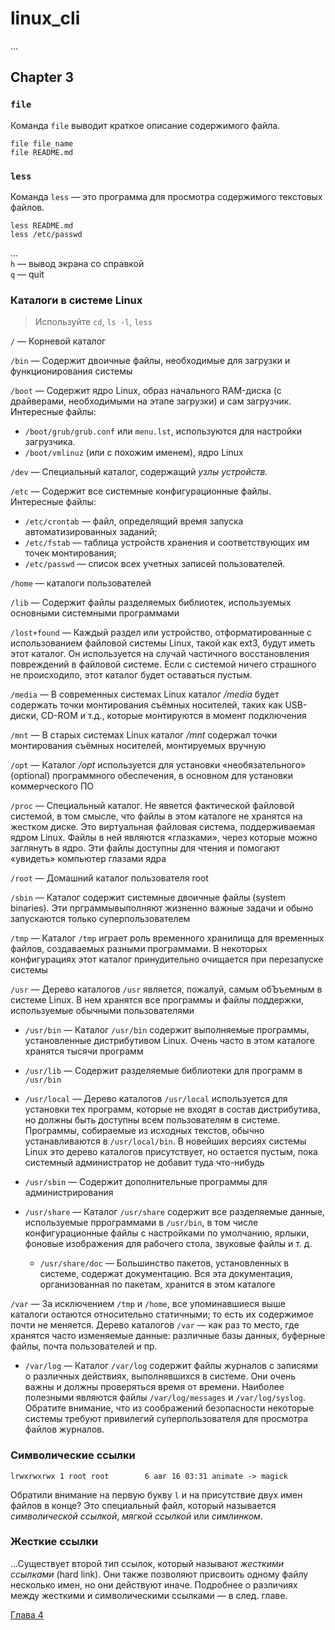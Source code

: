 # linux_cli

...

## Chapter 3

### `file`

Команда `file` выводит краткое описание содержимого файла.

```
file file_name
file README.md
```

### `less`

Команда `less` — это программа для просмотра содержимого текстовых файлов.

```
less README.md
less /etc/passwd
```

...  
`h` — вывод экрана со справкой  
`q` — quit


### Каталоги в системе Linux

> Используйте `cd`, `ls -l`, `less`

`/` — Корневой каталог

`/bin` — Содержит двоичные файлы, необходимые для загрузки и функционирования системы

`/boot` — Содержит ядро Linux, образ начального RAM-диска (с драйверами, необходимыми на этапе загрузки) и сам загрузчик.  
Интересные файлы:
- `/boot/grub/grub.conf` или `menu.lst`, используются для настройки загрузчика.  
- `/boot/vmlinuz` (или с похожим именем), ядро Linux

`/dev` — Специальный каталог, содержащий _узлы устройств._

`/etc` — Содержит все системные конфигурационные файлы.  
Интересные файлы:
- `/etc/crontab` — файл, определящий время запуска автоматизированных заданий;
- `/etc/fstab` — таблица устройств хранения и соответствующих им точек монтирования;
- `/etc/passwd` — список всех учетных записей пользователей.

`/home` — каталоги пользователей

`/lib` — Содержит файлы разделяемых библиотек, используемых основными системными программами

`/lost+found` — Каждый раздел или устройство, отформатированные с использованием файловой системы Linux, такой как ext3, будут иметь этот каталог. Он используется на случай частичного восстановления повреждений в файловой системе. Если с системой ничего страшного не происходило, этот каталог будет оставаться пустым.

`/media` — В современных системах Linux каталог _/media_ будет содержать точки монтирования съёмных носителей, таких как USB-диски, CD-ROM и т.д., которые монтируются в момент подключения

`/mnt` — В старых системах Linux каталог _/mnt_ содержал точки монтирования съёмных носителей, монтируемых вручную

`/opt` — Каталог _/opt_ используется для установки «необязательного» (optional) программного обеспечения, в основном для установки коммерческого ПО

`/proc` — Специальный каталог. Не явяется фактической файловой системой, в том смысле, что файлы в этом каталоге не хранятся на жестком диске. Это виртуальная файловая система, поддерживаемая ядром Linux. Файлы в ней являются «глазками», через которые можно заглянуть в ядро. Эти файлы доступны для чтения и помогают «увидеть» компьютер глазами ядра

`/root` — Домашний каталог пользователя root

`/sbin` — Каталог содержит системные двоичные файлы (system binaries). Эти прграммывыполняют жизненно важные задачи и обыно запускаются только суперпользователем

`/tmp` — Каталог `/tmp` играет роль временного хранилища для временных файлов, создаваемых разными программами. В некоторых конфигурациях этот каталог принудительно очищается при перезапуске системы

`/usr` — Дерево каталогов `/usr` является, пожалуй, самым обЪъемным в системе Linux. В нем хранятся все программы и файлы поддержки, используемые обычными пользователями

- `/usr/bin` — Каталог `/usr/bin` содержит выполняемые программы, установленные дистрибутивом Linux. Очень часто в этом каталоге хранятся тысячи программ

- `/usr/lib` — Содержит разделяемые библиотеки для программ в `/usr/bin`

- `/usr/local` — Дерево каталогов `/usr/local` используется для установки тех программ, которые не входят в состав дистрибутива, но должны быть доступны всем пользователям в системе. Программы, собираемые из исходных текстов, обычно устанавливаются в `/usr/local/bin`. В новейших версиях системы Linux это дерево каталогов присутствует, но остается пустым, пока системный администратор не добавит туда что-нибудь

- `/usr/sbin` — Содержит дополнительные программы для администрирования

- `/usr/share` — Каталог `/usr/share` содержит все разделяемые данные, используемые пррограммами в `/usr/bin`, в том числе конфигурационные файлы с настройками по умолчанию, ярлыки, фоновые изображения для рабочего стола, звуковые файлы и т. д.

  - `/usr/share/doc` — Большинство пакетов, установленных в системе, содержат документацию. Вся эта документация, организованная по пакетам, хранится в этом каталоге

`/var` — За исключением `/tmp` и `/home`, все упоминавшиеся выше каталоги остаются относительно статичными; то есть их содержимое почти не меняется. Дерево каталогов `/var` — как раз то место, где хранятся часто изменяемые данные: различные базы данных, буферные файлы, почта пользователей и пр.

- `/var/log` — Каталог `/var/log` содержит файлы журналов с записями о различных действиях, выполнявшихся в системе. Они очень важны и должны проверяться время от времени. Наиболее полезными являются файлы `/var/log/messages` и `/var/log/syslog`. Обратите внимание, что из соображений безопасности некоторые системы требуют привилегий суперпользователя для просмотра файлов журналов.


### Символические ссылки

```
lrwxrwxrwx 1 root root        6 авг 16 03:31 animate -> magick
```

Обратили внимание на первую букву `l` и на присутствие двух имен файлов в конце? Это специальный файл, который называется _символической ссылкой_, _мягкой ссылкой_ или _симлинком_.


### Жесткие ссылки

...Существует второй тип ссылок, который называют _жесткими ссылками_ (hard link). Они также позволяют присвоить одному файлу несколько имен, но они действуют иначе. Подробнее о различиях между жесткими и символическими ссылками — в след. главе.

[Глава 4](ch04/index.md)
